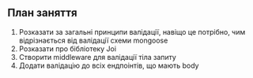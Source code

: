 ## План заняття

1. Розказати за загальні принципи валідації, навіщо це потрібно, чим відрізнається від валідації схеми mongoose
2. Розказати про бібліотеку Joi
3. Створити middleware для валідації тіла запиту
4. Додати валідацію до всіх ендпоінтів, що мають body
